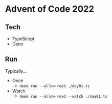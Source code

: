 # Advent of Code 2022

## Tech

- TypeScript
- Deno

## Run

Typically…
- Once
  - `deno run --allow-read ./day01.ts`
- Watch
  - `deno run --allow-read --watch ./day01.ts`
